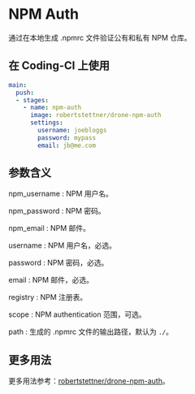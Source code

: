# NPM Auth

通过在本地生成 .npmrc 文件验证公有和私有 NPM 仓库。

## 在 Coding-CI 上使用

```yml
main:
  push:
  - stages:
    - name: npm-auth
      image: robertstettner/drone-npm-auth
      settings:
        username: joebloggs
        password: mypass
        email: jb@me.com
```

## 参数含义

npm_username
: NPM 用户名。

npm_password
: NPM 密码。

npm_email
: NPM 邮件。

username
: NPM 用户名，必选。

password
: NPM 密码，必选。

email
: NPM 邮件，必选。

registry
: NPM 注册表。

scope
:  NPM authentication 范围，可选。

path
: 生成的 .npmrc 文件的输出路径，默认为 `./`。

## 更多用法

更多用法参考：[robertstettner/drone-npm-auth](https://github.com/robertstettner/drone-npm-auth)。
